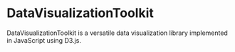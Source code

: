 # DataVisualizationToolkit
DataVisualizationToolkit is a versatile data visualization library implemented in JavaScript using D3.js.
